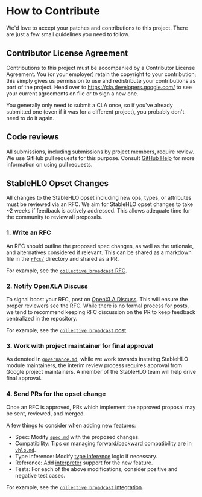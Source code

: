 # How to Contribute

We'd love to accept your patches and contributions to this project. There are
just a few small guidelines you need to follow.

## Contributor License Agreement

Contributions to this project must be accompanied by a Contributor License
Agreement. You (or your employer) retain the copyright to your contribution;
this simply gives us permission to use and redistribute your contributions as
part of the project. Head over to <https://cla.developers.google.com/> to see
your current agreements on file or to sign a new one.

You generally only need to submit a CLA once, so if you've already submitted one
(even if it was for a different project), you probably don't need to do it
again.

## Code reviews

All submissions, including submissions by project members, require review. We
use GitHub pull requests for this purpose. Consult
[GitHub Help](https://help.github.com/articles/about-pull-requests/) for more
information on using pull requests.

## StableHLO Opset Changes

All changes to the StableHLO opset including new ops, types, or attributes must
be reviewed via an RFC. We aim for StableHLO opset changes to take ~2 weeks
if feedback is actively addressed. This allows adequate time for the community
to review all proposals.

### 1. Write an RFC

An RFC should outline the proposed spec changes, as well as the rationale, and
alternatives considered if relevant. This can be shared as a markdown file in
the [`rfcs/`](https://github.com/openxla/stablehlo/tree/main/rfcs) directory and
shared as a PR.

For example, see the [`collective_broadcast` RFC](https://github.com/openxla/stablehlo/pull/1809).

### 2. Notify OpenXLA Discuss

To signal boost your RFC, post on [OpenXLA Discuss](https://groups.google.com/a/openxla.org/g/openxla-discuss).
This will ensure the proper reviewers see the RFC. While there is no formal
process for posts, we tend to recommend keeping RFC discussion on the PR to keep
feedback centralized in the repository.

For example, see the [`collective_broadcast` post](https://groups.google.com/a/openxla.org/g/openxla-discuss/c/Q7JFyoiVFPU/m/dUH_LmJlCgAJ).

### 3. Work with project maintainer for final approval

As denoted in [`governance.md`](https://github.com/openxla/stablehlo/blob/main/docs/governance.md),
while we work towards instating StableHLO module maintainers, the interim review
process requires approval from Google project maintainers. A member of the
StableHLO team will help drive final approval.

### 4. Send PRs for the opset change

Once an RFC is approved, PRs which implement the approved proposal may be sent,
reviewed, and merged.

A few things to consider when adding new features:
- Spec: Modify [`spec.md`](https://github.com/openxla/stablehlo/blob/main/docs/spec.md)
with the proposed changes.
- Compatibility: Tips on managing forward/backward compatibility are in
[`vhlo.md`](https://github.com/openxla/stablehlo/blob/main/docs/vhlo.md#contributing-incompatible-changes).
- Type inference: Modify [type inference](https://github.com/openxla/stablehlo/blob/main/stablehlo/dialect/TypeInference.h)
logic if necessary.
- Reference: Add [interpreter](https://github.com/openxla/stablehlo/blob/main/stablehlo/reference/Ops.h)
support for the new feature.
- Tests: For each of the above modifications, consider positive and negative
test cases.

For example, see the [`collective_broadcast` integration](https://github.com/openxla/stablehlo/pull/1856).
